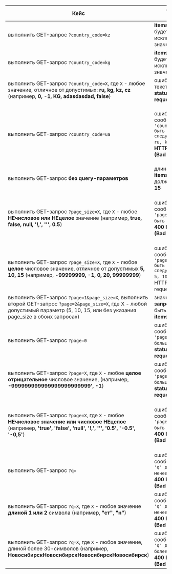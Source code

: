 
| Кейс | Ожидаемый результат | Фактический результат | 
|--|--|--|
| выполнить GET-запрос `?country_code=kz`| **items[N].country.code** будет иметь исключительно значение **kz** | **3, 4** элементы **items[]** имеет значение **kg**
| выполнить GET-запрос `?country_code=kg`| **items[N].country.code** будет иметь исключительно значение **kg** | **0, 1, 2, 5** элементы **items[]** имеет значение **kz**
|выполнить GET-запрос `?country_code=X`, где `X` - любое значение, отличное от допустимых: **ru, kg, kz, cz** (например, **0, -1, KG, adasdasdad, false**)|ошибка с соотв. текстом и **400 HTTP status code (Bad request)**| ошибка с соотв. текстом и **200 HTTP status code (Success)**|
выполнить GET-запрос `?country_code=ua` | ошибка с текстом сообщения `Параметр 'country_code' может быть одним из следующих значений: ru, kg, kz, cz` и **400 HTTP status code (Bad request)**| **items[0]** имеет значение `{"id": 105,"name": "Днепр","code": "dnepropetrovsk","country": {"name": "Украина","code": "ua"}}` и **200 HTTP status code (Success)**. *Согласно ТЗ **ua** - недопустимый параметр, также неверный статус-код* |
выполнить GET-запрос **без query-параметров** | длина(размер) **items[]** по дефолту должен быть равен **15** | длина(размер) **items[]** равен **10**|
выполнить GET-запрос `?page_size=X`, где `X` - любое **НЕчисловое или НЕцелое** значение (например, **true, false, null, '!,', '\'', 0.5**) | ошибка с текстом сообщения `Параметр 'page_size' должен быть целым числом` и **400 HTTP status code (Bad request)**|ошибка с текстом сообщения `Параметр 'page_size' длжен быть целым числом` и **200 HTTP status code (Success)**. *В **error.message** в слове 'должен' пропущена буква 'О'*|
выполнить GET-запрос `?page_size=X`, где `X` - любое **целое** числовое значение, отличное от допустимых **5, 10, 15** (например,  -**99999999, -1, 0, 20, 99999999**) | ошибка с текстом сообщения `"Параметр 'page_size' может быть одним из следующих значений: 5, 10, 15"` и 400 HTTP status code (Bad request) | ошибка с текстом сообщения `Параметр 'page_size' может быть одним из следующих значений: 5, 10, 15` и 200 HTTP status code (Success). *Неверный статус-код* 
выполнить GET-запрос `?page=1&page_size=X`, выполнить второй GET-запрос `?page=2&page_size=X`, где X - любой допустимый параметр (5, 10, 15, или без указания page_size в обоих запросах)| значения **items[] 1-го запроса** не должны быть в значениях **items[] 2-го запроса** | значение **items[0] 2-го запроса** содержит значение **items[page_size - 1] (последний) 1-запроса**
выполнить GET-запрос `?page=0` |ошибка с текстом сообщения `Параметр 'page' должен быть больше 0` и **400 HTTP status code (Bad request)** | **500 HTTP status code (Internal Server Error)** и **content-type: text/plain; charset=utf-8** c текстом `Server got itself in trouble`
выполнить GET-запрос `?page=X`, где `X` - любое **целое отрицательное** числовое значение, (например,  **-999999999999999999999999', -1**)  | ошибка с текстом сообщения `Параметр 'page' должен быть больше 0` и **400 HTTP status code (Bad request)** | ошибка с текстом сообщения `Параметр 'page' должен быть больше 0` и **200 HTTP status code (Success)**|
выполнить GET-запрос `?page=X`, где `X` - любое **НЕчисловое значение или числовое НЕцелое** (например, **'true', 'false', 'null', '!,', '\'', '0.5', '-0.5', '-0,5'**)| ошибка с текстом сообщения `Параметр 'page_size' должен быть целым числом` и **400 HTTP status code (Bad request)**|ошибка с текстом сообщения `Параметр 'page_size' длжен быть целым числом` и **200 HTTP status code (Success)**.*В  **error.message**  в слове ‘должен’ пропущена буква ‘О’ и неверный статус-код*
выполнить GET-запрос `?q=` | ошибка с текстом сообщения `Параметр 'q' должен быть не менее 3 символов` и **400 HTTP status code (Bad request)** |**500 HTTP status code (Internal Server Error)** и **content-type: text/plain; charset=utf-8** c текстом `Server got itself in trouble`
выполнить GET-запрос `?q=X`, где `X` - любое значение **длиной 1 или 2** символа (например, **"ст"**, **"н"**)|  ошибка с текстом сообщения `Параметр 'q' должен быть не менее 3 символов` и **400 HTTP status code (Bad request)**| ошибка с текстом сообщения `Параметр 'q' должен быть не менее 3 символов` и **200 HTTP status code (Sucess)**. *Неверный статус-код*
выполнить GET-запрос `?q=X`, где `X` - любое значение, длиной более 30-символов (например, **НовосибирскНовосибирскНовосибирскНовосибирск**) | ошибка с текстом сообщения  `Параметр 'q' должен быть не более 30 символов` и **400 HTTP status code (Bad request)** | ошибка с текстом сообщения  `Параметр 'q' должен быть не более 30 символов` и **200 HTTP status code (Bad request)**. *Неверный статус-код*
